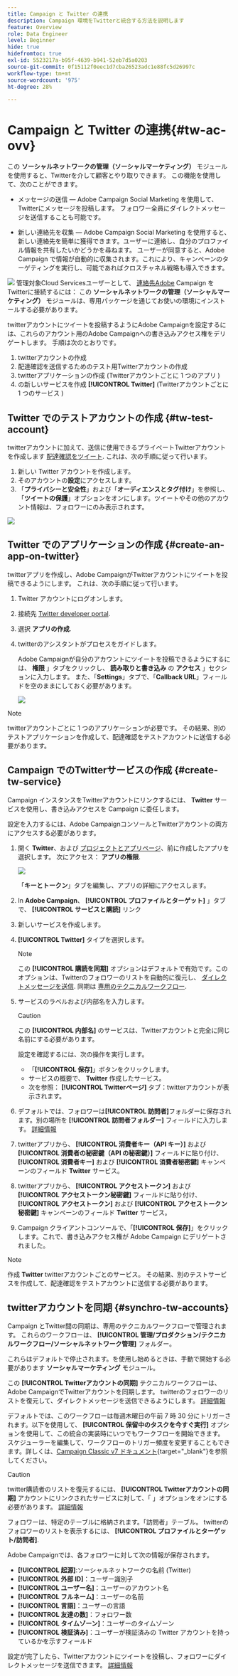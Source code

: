 ```yaml
---
title: Campaign と Twitter の連携
description: Campaign 環境をTwitterと統合する方法を説明します
feature: Overview
role: Data Engineer
level: Beginner
hide: true
hidefromtoc: true
exl-id: 5523217a-b95f-4639-b941-52eb7d5a0203
source-git-commit: 0f15112f0eec1d7cba26523adc1e88fc5d26997c
workflow-type: tm+mt
source-wordcount: '975'
ht-degree: 28%

---
```


# Campaign と Twitter の連携{#tw-ac-ovv}

この **ソーシャルネットワークの管理（ソーシャルマーケティング）** モジュールを使用すると、Twitterを介して顧客とやり取りできます。 この機能を使用して、次のことができます。

* メッセージの送信 — Adobe Campaign Social Marketing を使用して、Twitterにメッセージを投稿します。 フォロワー全員にダイレクトメッセージを送信することも可能です。

* 新しい連絡先を収集 — Adobe Campaign Social Marketing を使用すると、新しい連絡先を簡単に獲得できます。ユーザーに連絡し、自分のプロファイル情報を共有したいかどうかを尋ねます。 ユーザーが同意すると、Adobe Campaign で情報が自動的に収集されます。これにより、キャンペーンのターゲティングを実行し、可能であればクロスチャネル戦略も導入できます。

![](../assets/do-not-localize/speech.png)  管理対象Cloud Servicesユーザーとして、 [連絡先Adobe](../start/campaign-faq.md#support) Campaign をTwitterに接続するには： この  **ソーシャルネットワークの管理（ソーシャルマーケティング）** モジュールは、専用パッケージを通じてお使いの環境にインストールする必要があります。


twitterアカウントにツイートを投稿するようにAdobe Campaignを設定するには、これらのアカウント用のAdobe Campaignへの書き込みアクセス権をデリゲートします。 手順は次のとおりです。

1. twitterアカウントの作成
1. 配達確認を送信するためのテスト用Twitterアカウントの作成
1. twitterアプリケーションの作成 (Twitterアカウントごとに 1 つのアプリ )
1. の新しいサービスを作成 **[!UICONTROL Twitter]** (Twitterアカウントごとに 1 つのサービス )

## Twitter でのテストアカウントの作成 {#tw-test-account}

twitterアカウントに加えて、送信に使用できるプライベートTwitterアカウントを作成します [配達確認をツイート](../send/twitter.md#send-tw-proofs). これは、次の手順に従って行います。

1. 新しい Twitter アカウントを作成します。
1. そのアカウントの&#x200B;**設定**&#x200B;にアクセスします。
1. 「**プライバシーと安全性**」および「**オーディエンスとタグ付け**」を参照し、「**ツイートの保護**」オプションをオンにします。ツイートやその他のアカウント情報は、フォロワーにのみ表示されます。

![](assets/social_tw_test_page.png)

## Twitter でのアプリケーションの作成 {#create-an-app-on-twitter}

twitterアプリを作成し、Adobe CampaignがTwitterアカウントにツイートを投稿できるようにします。  これは、次の手順に従って行います。

1. Twitter アカウントにログオンします。
1. 接続先 [Twitter developer portal](https://developer.twitter.com/en/apps).
1. 選択 **アプリの作成**.
1. twitterのアシスタントがプロセスをガイドします。

   Adobe Campaignが自分のアカウントにツイートを投稿できるようにするには、 **権限** 」タブをクリックし、 **読み取りと書き込み** の **アクセス** 」セクションに入力します。 また、「**Settings**」タブで、「**Callback URL**」フィールドを空のままにしておく必要があります。

   ![](assets/social_tw_app.png)

>[!NOTE]
>
>twitterアカウントごとに 1 つのアプリケーションが必要です。 その結果、別のテストアプリケーションを作成して、配達確認をテストアカウントに送信する必要があります。

## Campaign でのTwitterサービスの作成 {#create-tw-service}

Campaign インスタンスをTwitterアカウントにリンクするには、 **Twitter** サービスを使用し、書き込みアクセスを Campaign に委任します。

設定を入力するには、Adobe CampaignコンソールとTwitterアカウントの両方にアクセスする必要があります。

1. 開く **Twitter**、および [プロジェクトとアプリページ](https://developer.twitter.com/en/portal/projects-and-apps)、前に作成したアプリを選択します。 次にアクセス： **アプリの権限**.

   ![](assets/social_tw_service.png)

   「**キーとトークン**」タブを編集し、アプリの詳細にアクセスします。

1. In **Adobe Campaign**、 **[!UICONTROL プロファイルとターゲット]** 」タブで、 **[!UICONTROL サービスと購読]** リンク
1. 新しいサービスを作成します。
1. **[!UICONTROL Twitter]** タイプを選択します。

   >[!NOTE]
   >
   >この **[!UICONTROL 購読を同期]** オプションはデフォルトで有効です。このオプションは、Twitterのフォロワーのリストを自動的に復元し、 [ダイレクトメッセージを送信](../send/twitter.md#direct-tw-messages). 同期は [専用のテクニカルワークフロー](#synchro-tw-accounts).

1. サービスのラベルおよび内部名を入力します。

   >[!CAUTION]
   >
   >この **[!UICONTROL 内部名]** のサービスは、Twitterアカウントと完全に同じ名前にする必要があります。

   設定を確認するには、次の操作を実行します。

   * 「**[!UICONTROL 保存]**」ボタンをクリックします。
   * サービスの概要で、 **Twitter** 作成したサービス。
   * 次を参照： **[!UICONTROL Twitterページ]** タブ：twitterアカウントが表示されます。

1. デフォルトでは、フォロワーは&#x200B;**[!UICONTROL 訪問者]**&#x200B;フォルダーに保存されます。別の場所を **[!UICONTROL 訪問者フォルダー]** フィールドに入力します。 [詳細情報](../send/twitter.md#direct-tw-messages)

1. twitterアプリから、 **[!UICONTROL 消費者キー（API キー）]** および **[!UICONTROL 消費者の秘密鍵（API の秘密鍵）]** フィールドに貼り付け、 **[!UICONTROL 消費者キー]** および **[!UICONTROL 消費者秘密鍵]** キャンペーンのフィールド **Twitter** サービス。

1. twitterアプリから、 **[!UICONTROL アクセストークン]** および **[!UICONTROL アクセストークン秘密鍵]** フィールドに貼り付け、 **[!UICONTROL アクセストークン]** および **[!UICONTROL アクセストークン秘密鍵]** キャンペーンのフィールド **Twitter** サービス。

1. Campaign クライアントコンソールで、「**[!UICONTROL 保存]**」をクリックします。これで、書き込みアクセス権が Adobe Campaign にデリゲートされました。


>[!NOTE]
>
>作成 **Twitter** twitterアカウントごとのサービス。 その結果、別のテストサービスを作成して、配達確認をテストアカウントに送信する必要があります。

## twitterアカウントを同期 {#synchro-tw-accounts}

Campaign とTwitter間の同期は、専用のテクニカルワークフローで管理されます。 これらのワークフローは、 **[!UICONTROL 管理/プロダクション/テクニカルワークフロー/ソーシャルネットワーク管理]** フォルダー。

これらはデフォルトで停止されます。を使用し始めるときは、手動で開始する必要があります **ソーシャルマーケティング** モジュール。

この **[!UICONTROL Twitterアカウントの同期]** テクニカルワークフローは、Adobe CampaignでTwitterアカウントを同期します。 twitterのフォロワーのリストを復元して、ダイレクトメッセージを送信できるようにします。 [詳細情報](../send/twitter.md#direct-tw-messages)

デフォルトでは、このワークフローは毎週木曜日の午前 7 時 30 分にトリガーされます。以下を使用して、 **[!UICONTROL 保留中のタスクを今すぐ実行]** オプションを使用して、この統合の実装時にいつでもワークフローを開始できます。  スケジューラーを編集して、ワークフローのトリガー頻度を変更することもできます。詳しくは、[Campaign Classic v7 ドキュメント](https://experienceleague.adobe.com/docs/campaign-classic/using/automating-with-workflows/flow-control-activities/scheduler.html){target=&quot;_blank&quot;}を参照してください。

>[!CAUTION]
>
>twitter購読者のリストを復元するには、 **[!UICONTROL Twitterアカウントの同期]** アカウントにリンクされたサービスに対して、「 」オプションをオンにする必要があります。 [詳細情報](#create-tw-service)

フォロワーは、特定のテーブルに格納されます。「訪問者」テーブル。 twitterのフォロワーのリストを表示するには、 **[!UICONTROL プロファイルとターゲット/訪問者]**.

Adobe Campaignでは、各フォロワーに対して次の情報が保存されます。

* **[!UICONTROL 起源]**:ソーシャルネットワークの名前 (Twitter)
* **[!UICONTROL 外部 ID]**：ユーザー識別子
* **[!UICONTROL ユーザー名]**：ユーザーのアカウント名
* **[!UICONTROL フルネーム]**：ユーザーの名前
* **[!UICONTROL 言語]**：ユーザーの言語
* **[!UICONTROL 友達の数]**：フォロワー数
* **[!UICONTROL タイムゾーン]**：ユーザーのタイムゾーン
* **[!UICONTROL 検証済み]**：ユーザーが検証済みの Twitter アカウントを持っているかを示すフィールド

設定が完了したら、Twitterアカウントにツイートを投稿し、フォロワーにダイレクトメッセージを送信できます。 [詳細情報](../send/twitter.md)
